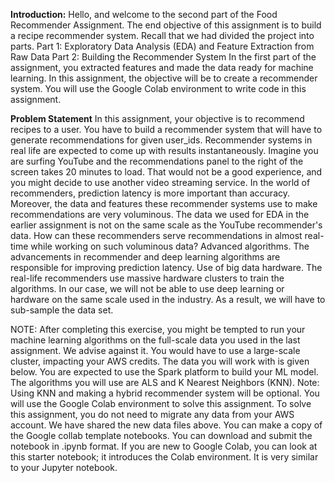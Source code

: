 **Introduction:**
Hello, and welcome to the second part of the Food Recommender Assignment. The end objective of this assignment is to build a recipe recommender system. Recall that we had divided the project into parts. 
Part 1: Exploratory Data Analysis (EDA) and Feature Extraction from Raw Data
Part 2: Building the Recommender System
In the first part of the assignment, you extracted features and made the data ready for machine learning. In this assignment, the objective will be to create a recommender system.  You will use the Google Colab environment to write code in this assignment.   

**Problem Statement**
In this assignment, your objective is to recommend recipes to a user. You have to build a recommender system that will have to generate recommendations for given user_ids.
Recommender systems in real life are expected to come up with results instantaneously. Imagine you are surfing YouTube and the recommendations panel to the right of the screen takes 20 minutes to load. That would not be a good experience, and you might decide to use another video streaming service. In the world of recommenders, prediction latency is more important than accuracy. Moreover, the data and features these recommender systems use to make recommendations are very voluminous. The data we used for EDA in the earlier assignment is not on the same scale as the YouTube recommender's data. 
How can these recommenders serve recommendations in almost real-time while working on such voluminous data? 
Advanced algorithms. 
The advancements in recommender and deep learning algorithms are responsible for improving prediction latency. Use of big data hardware. The real-life recommenders use massive hardware clusters to train the algorithms. 
In our case, we will not be able to use deep learning or hardware on the same scale used in the industry. As a result, we will have to sub-sample the data set. 

NOTE: After completing this exercise, you might be tempted to run your machine learning algorithms on the full-scale data you used in the last assignment. We advise against it. You would have to use a large-scale cluster, impacting your AWS credits. 
The data you will work with is given below. 
You are expected to use the Spark platform to build your ML model. The algorithms you will use are ALS and K Nearest Neighbors (KNN). 
Note: Using KNN and making a hybrid recommender system will be optional. 
You will use the Google Colab environment to solve this assignment. To solve this assignment, you do not need to migrate any data from your AWS account. We have shared the new data files above. You can make a copy of the Google collab template notebooks.
You can download and submit the notebook in .ipynb format. 
If you are new to Google Colab, you can look at this starter notebook; it introduces the Colab environment. It is very similar to your Jupyter notebook. 
